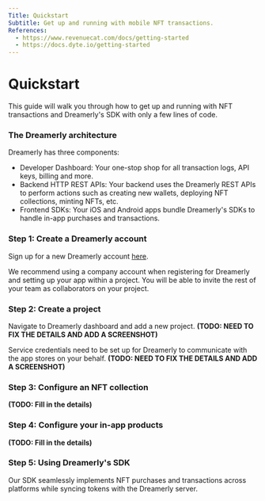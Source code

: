 ```yaml
---
Title: Quickstart
Subtitle: Get up and running with mobile NFT transactions.
References:
  - https://www.revenuecat.com/docs/getting-started
  - https://docs.dyte.io/getting-started
---
```


# Quickstart

This guide will walk you through how to get up and running with NFT transactions and Dreamerly's SDK with only a few lines of code.

### The Dreamerly architecture

Dreamerly has three components:

- Developer Dashboard: Your one-stop shop for all transaction logs, API keys, billing and more.
- Backend HTTP REST APIs: Your backend uses the Dreamerly REST APIs to perform actions such as creating new wallets, deploying NFT collections, minting NFTs, etc.
- Frontend SDKs: Your iOS and Android apps bundle Dreamerly's SDKs to handle in-app purchases and transactions.

### Step 1: Create a Dreamerly account

Sign up for a new Dreamerly account [here](https://app.dreamerly.com).

We recommend using a company account when registering for Dreamerly and setting up your app within a project. You will be able to invite the rest of your team as collaborators on your project.

### Step 2: Create a project

Navigate to Dreamerly dashboard and add a new project. **(TODO: NEED TO FIX THE DETAILS AND ADD A SCREENSHOT)**

Service credentials need to be set up for Dreamerly to communicate with the app stores on your behalf. **(TODO: NEED TO FIX THE DETAILS AND ADD A SCREENSHOT)**

### Step 3: Configure an NFT collection

**(TODO: Fill in the details)**

### Step 4: Configure your in-app products

**(TODO: Fill in the details)**

### Step 5: Using Dreamerly's SDK

Our SDK seamlessly implements NFT purchases and transactions across platforms while syncing tokens with the Dreamerly server.
